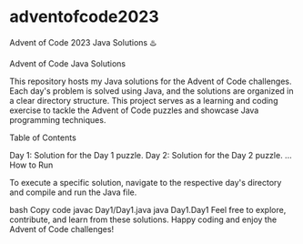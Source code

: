 # adventofcode2023
Advent of Code 2023 Java Solutions ♨️

Advent of Code Java Solutions

This repository hosts my Java solutions for the Advent of Code challenges. Each day's problem is solved using Java, and the solutions are organized in a clear directory structure. This project serves as a learning and coding exercise to tackle the Advent of Code puzzles and showcase Java programming techniques.

Table of Contents

Day 1: Solution for the Day 1 puzzle.
Day 2: Solution for the Day 2 puzzle.
...
How to Run

To execute a specific solution, navigate to the respective day's directory and compile and run the Java file.

bash
Copy code
javac Day1/Day1.java
java Day1.Day1
Feel free to explore, contribute, and learn from these solutions. Happy coding and enjoy the Advent of Code challenges!
